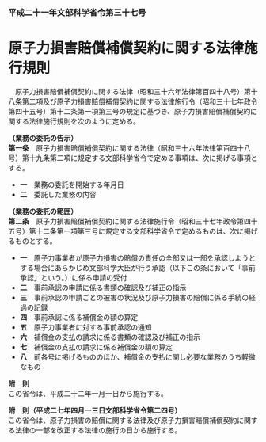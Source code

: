 ### 平成二十一年文部科学省令第三十七号  
# 原子力損害賠償補償契約に関する法律施行規則  
　原子力損害賠償補償契約に関する法律（昭和三十六年法律第百四十八号）第十八条第二項及び原子力損害賠償補償契約に関する法律施行令（昭和三十七年政令第四十五号）第十二条第一項第三号の規定に基づき、原子力損害賠償補償契約に関する法律施行規則を次のように定める。  
  
**（業務の委託の告示）**  
**第一条**　原子力損害賠償補償契約に関する法律（昭和三十六年法律第百四十八号）第十九条第二項に規定する文部科学省令で定める事項は、次に掲げる事項とする。  
* **一**　業務の委託を開始する年月日  
* **二**　委託した業務の内容  
  
**（業務の委託の範囲）**  
**第二条**　原子力損害賠償補償契約に関する法律施行令（昭和三十七年政令第四十五号）第十二条第一項第三号に規定する文部科学省令で定めるものは、次に掲げるものとする。  
* **一**　原子力事業者が原子力損害の賠償の責任の全部又は一部を承認しようとする場合にあらかじめ文部科学大臣が行う承認（以下この条において「事前承認」という。）に係る申請の受付  
* **二**　事前承認の申請に係る書類の確認及び補正の指示  
* **三**　事前承認の申請ごとの被害の状況及び原子力損害の賠償に係る手続の経過の記録  
* **四**　事前承認に係る補償金の額の算定  
* **五**　原子力事業者に対する事前承認の通知  
* **六**　補償金の支払の請求に係る書類の確認及び補正の指示  
* **七**　補償金の支払の請求に係る補償金の額の算定  
* **八**　前各号に掲げるもののほか、補償金の支払に関し必要な業務のうち軽微なもの  
  
**附　則**  
この省令は、平成二十二年一月一日から施行する。  
  
**附　則（平成二七年四月一三日文部科学省令第二四号）**  
この省令は、原子力損害の賠償に関する法律及び原子力損害賠償補償契約に関する法律の一部を改正する法律の施行の日から施行する。  
  
